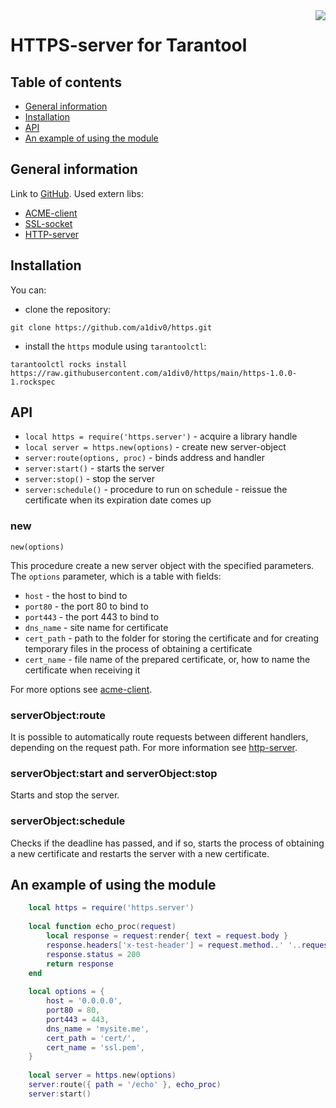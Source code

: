 <a href="http://tarantool.org">
   <img src="https://avatars2.githubusercontent.com/u/2344919?v=2&s=250"
align="right">
</a>

# HTTPS-server for Tarantool
## Table of contents
* [General information](#general-information)
* [Installation](#installation)
* [API](#api)
* [An example of using the module](#an-example-of-using-the-module)

## General information
Link to [GitHub](https://github.com/a1div0/https "GitHub").
Used extern libs:
* [ACME-client](https://github.com/a1div0/acme-client)
* [SSL-socket](https://github.com/tarantool/sslsocket)
* [HTTP-server](https://github.com/tarantool/http)

## Installation
You can:
* clone the repository:
``` shell
git clone https://github.com/a1div0/https.git
```
* install the `https` module using `tarantoolctl`:
```shell
tarantoolctl rocks install https://raw.githubusercontent.com/a1div0/https/main/https-1.0.0-1.rockspec
```

## API
* `local https = require('https.server')` - acquire a library handle
* `local server = https.new(options)` - create new server-object
* `server:route(options, proc)` - binds address and handler
* `server:start()` - starts the server
* `server:stop()` - stop the server
* `server:schedule()` - procedure to run on schedule - reissue the certificate
when its expiration date comes up

### new
```
new(options)
```
This procedure create a new server object with the specified parameters.
The `options` parameter, which is a table with fields:
* `host` - the host to bind to
* `port80` - the port 80 to bind to
* `port443` - the port 443 to bind to
* `dns_name` - site name for certificate
* `cert_path` - path to the folder for storing the certificate and for creating
temporary files in the process of obtaining a certificate
* `cert_name` - file name of the prepared certificate, or, how to name the
certificate when receiving it

For more options see [acme-client](https://github.com/a1div0/acme-client).

### serverObject:route
It is possible to automatically route requests between different handlers,
depending on the request path. For more information see
[http-server](https://github.com/tarantool/http).

### serverObject:start and serverObject:stop
Starts and stop the server.

### serverObject:schedule
Checks if the deadline has passed, and if so, starts the process of obtaining a
new certificate and restarts the server with a new certificate.

## An example of using the module
``` lua
    local https = require('https.server')
    
    local function echo_proc(request)
        local response = request:render{ text = request.body }
        response.headers['x-test-header'] = request.method..' '..request.path;
        response.status = 200
        return response
    end
    
    local options = {
        host = '0.0.0.0',
        port80 = 80,
        port443 = 443,
        dns_name = 'mysite.me',
        cert_path = 'cert/',
        cert_name = 'ssl.pem',
    }
    
    local server = https.new(options)
    server:route({ path = '/echo' }, echo_proc)
    server:start()
```
